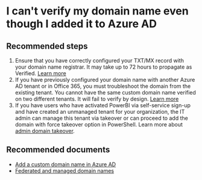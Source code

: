 <properties
    pageTitle="I can't verify my domain name even though I added it to Azure AD"
    description="Azure Active Directory domains troublehooter"
    service="microsoft.aad"
    resource="Microsoft_AAD_IAM"
    authors="elkuzmen"
    displayOrder=""
    selfHelpType="generic"
    supportTopicIds="32045779"
    resourceTags=""
    productPesIds="14785,16578"
    cloudEnvironments="public"
    />

# I can't verify my domain name even though I added it to Azure AD

## **Recommended steps**
1. Ensure that you have correctly configured your TXT/MX record with your domain name registrar.  It may take up to 72 hours to propagate as Verified. [Learn more](https://docs.microsoft.com/azure/active-directory/active-directory-add-domain#add-the-dns-entry-at-the-domain-name-registrar-for-the-domain)
2. If you have previously configured your domain name with another Azure AD tenant or in Office 365, you must troubleshoot the domain from the existing tenant. You cannot have the same custom domain name verified on two different tenants. It will fail to verify by design. [Learn more](https://docs.microsoft.com/azure/active-directory/active-directory-add-domain#troubleshooting)
3. If you have users who have activated PowerBI via self-service sign-up and have created an unmanaged tenant for your organization, the IT admin can manage this tenant via takeover or can proceed to add the domain with force takeover option in PowerShell. Learn more about [admin domain takeover](https://powerbi.microsoft.com/documentation/powerbi-admin-administering-power-bi-in-your-organization/#what-is-the-process-to-manage-a-tenant-created-by-Microsoft-for-my-users).

## **Recommended documents**
* [Add a custom domain name in Azure AD](https://docs.microsoft.com/azure/active-directory/active-directory-add-domain)<br>
* [Federated and managed domain names](https://docs.microsoft.com/azure/active-directory/active-directory-add-domain-concepts#federated-and-managed-domain-names)